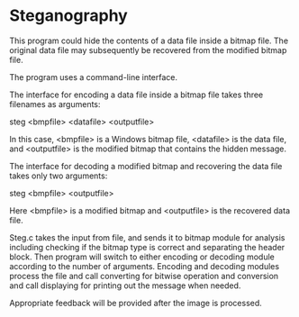 # Steganography
This program could hide the contents of a data file inside a bitmap file. The original data file may subsequently be recovered from the modified bitmap file.


The program uses a command-line interface. 


The interface for encoding a data file inside a bitmap file takes three filenames as arguments:

steg &lt;bmpfile> &lt;datafile> &lt;outputfile>

In this case, &lt;bmpfile> is a Windows bitmap file, &lt;datafile> is the data file, and &lt;outputfile> is the modified bitmap that contains the hidden message. 

The interface for decoding a modified bitmap and recovering the data file takes only two arguments:

steg &lt;bmpfile> &lt;outputfile>

Here &lt;bmpfile> is a modified bitmap and &lt;outputfile> is the recovered data file.


Steg.c takes the input from file, and sends it to bitmap module for analysis including checking if the bitmap type is correct and separating the header block. Then program will switch to either encoding or decoding module according to the number of arguments. Encoding and decoding modules process the file and call converting for bitwise operation and conversion and call displaying for printing out the message when needed. 


Appropriate feedback will be provided after the image is processed.

